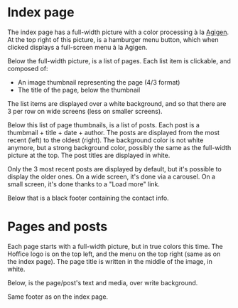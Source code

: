 # Index page

The index page has a full-width picture with a color processing à la [Agigen](http://www.agigen.se).
At the top right of this picture, is a hamburger menu button, which when clicked displays a full-screen menu à la Agigen.

Below the full-width picture, is a list of pages. Each list item is clickable, and composed of:

* An image thumbnail representing the page (4/3 format)
* The title of the page, below the thumbnail

The list items are displayed over a white background, and so that there are 3 per row on wide screens (less on smaller screens).

Below this list of page thumbnails, is a list of posts. Each post is a thumbmail + title + date + author. The posts are displayed from the most recent (left) to the oldest (right).
The background color is not white anymore, but a strong background color, possibly the same as the full-width picture at the top. The post titles are displayed in white.

Only the 3 most recent posts are displayed by default, but it's possible to display the older ones. On a wide screen, it's done via a carousel. On a small screen, it's done thanks to a "Load more" link.

Below that is a black footer containing the contact info.


# Pages and posts

Each page starts with a full-width picture, but in true colors this time. The Hoffice logo is on the top left, and the menu on the top right (same as on the index page). The page title is written in the middle of the image, in white.

Below, is the page/post's text and media, over write background.

Same footer as on the index page.
